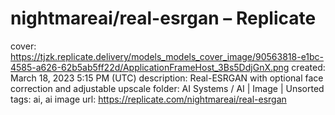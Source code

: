 # nightmareai/real-esrgan – Replicate

cover: https://tjzk.replicate.delivery/models_models_cover_image/90563818-e1bc-4585-a626-62b5ab5ff22d/ApplicationFrameHost_3Bs5DdjGnX.png
created: March 18, 2023 5:15 PM (UTC)
description: Real-ESRGAN with optional face correction and adjustable upscale
folder: AI Systems / AI | Image | Unsorted
tags: ai, ai image
url: https://replicate.com/nightmareai/real-esrgan